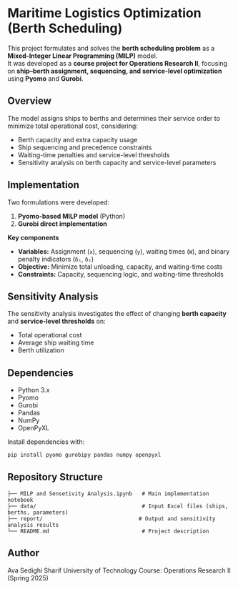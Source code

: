 # Maritime Logistics Optimization (Berth Scheduling)

This project formulates and solves the **berth scheduling problem** as a **Mixed-Integer Linear Programming (MILP)** model.  
It was developed as a **course project for Operations Research II**, focusing on **ship–berth assignment, sequencing, and service-level optimization** using **Pyomo** and **Gurobi**.  

## Overview
The model assigns ships to berths and determines their service order to minimize total operational cost, considering:
- Berth capacity and extra capacity usage  
- Ship sequencing and precedence constraints  
- Waiting-time penalties and service-level thresholds  
- Sensitivity analysis on berth capacity and service-level parameters  

## Implementation
Two formulations were developed:
1. **Pyomo-based MILP model** (Python)
2. **Gurobi direct implementation**

**Key components**
- **Variables:** Assignment (`x`), sequencing (`y`), waiting times (`W`), and binary penalty indicators (`δ₁`, `δ₂`)  
- **Objective:** Minimize total unloading, capacity, and waiting-time costs  
- **Constraints:** Capacity, sequencing logic, and waiting-time thresholds  

## Sensitivity Analysis
The sensitivity analysis investigates the effect of changing **berth capacity** and **service-level thresholds** on:
- Total operational cost  
- Average ship waiting time  
- Berth utilization  

## Dependencies
- Python 3.x  
- Pyomo  
- Gurobi  
- Pandas  
- NumPy  
- OpenPyXL  

Install dependencies with:
```bash
pip install pyomo gurobipy pandas numpy openpyxl
```
## Repository Structure
```
├── MILP and Sensetivity Analysis.ipynb   # Main implementation notebook
├── data/                                 # Input Excel files (ships, berths, parameters)
├── report/                              # Output and sensitivity analysis results
└── README.md                             # Project description
```

## Author
Ava Sedighi
Sharif University of Technology
Course: Operations Research II (Spring 2025)
